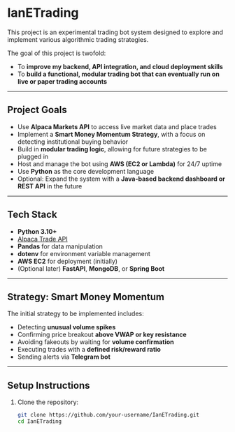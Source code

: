 # IanETrading 

This project is an experimental trading bot system designed to explore and implement various algorithmic trading strategies.

The goal of this project is twofold:
-  To **improve my backend, API integration, and cloud deployment skills**
-  To **build a functional, modular trading bot that can eventually run on live or paper trading accounts**

---

##  Project Goals

- Use **Alpaca Markets API** to access live market data and place trades
- Implement a **Smart Money Momentum Strategy**, with a focus on detecting institutional buying behavior
- Build in **modular trading logic**, allowing for future strategies to be plugged in
- Host and manage the bot using **AWS (EC2 or Lambda)** for 24/7 uptime
- Use **Python** as the core development language
- Optional: Expand the system with a **Java-based backend dashboard or REST API** in the future

---

## Tech Stack

- **Python 3.10+**
- [Alpaca Trade API](https://alpaca.markets/)
- **Pandas** for data manipulation
- **dotenv** for environment variable management
- **AWS EC2** for deployment (initially)
- (Optional later) **FastAPI**, **MongoDB**, or **Spring Boot**

---

## Strategy: Smart Money Momentum

The initial strategy to be implemented includes:
- Detecting **unusual volume spikes**
- Confirming price breakout **above VWAP or key resistance**
- Avoiding fakeouts by waiting for **volume confirmation**
- Executing trades with a **defined risk/reward ratio**
- Sending alerts via **Telegram bot**

---

## Setup Instructions

1. Clone the repository:
   ```bash
   git clone https://github.com/your-username/IanETrading.git
   cd IanETrading
